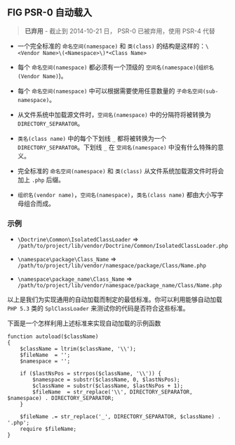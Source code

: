 ﻿## FIG PSR-0 自动载入  
  
> **已弃用** - 截止到 2014-10-21 日， PSR-0 已被弃用，使用 PSR-4 代替
  
* 一个完全标准的 `命名空间(namespace)` 和 `类(class)` 的结构是这样的：`\<Vendor Name>\(<Namespace>\)*<Class Name>`
  
* 每个 `命名空间(namespace)` 都必须有一个顶级的 `空间名(namespace)`(`组织名(Vendor Name)`)。
  
* 每个 `命名空间(namespace)` 中可以根据需要使用任意数量的 `子命名空间(sub-namespace)`。
  
* 从文件系统中加载源文件时，`空间名(namespace)` 中的分隔符将被转换为 `DIRECTORY_SEPARATOR`。
  
* `类名(class name)` 中的每个下划线 `_` 都将被转换为一个 `DIRECTORY_SEPARATOR`。下划线 `_` 在 `空间名(namespace)` 中没有什么特殊的意义。
  
* 完全标准的 `命名空间(namespace)` 和 `类(class)` 从文件系统加载源文件时将会加上 `.php` 后缀。
  
* `组织名(vendor name)`，`空间名(namespace)`，`类名(class name)` 都由大小写字母组合而成。
  
  
### 示例
  
* `\Doctrine\Common\IsolatedClassLoader` => `/path/to/project/lib/vendor/Doctrine/Common/IsolatedClassLoader.php`
  
* `\namespace\package\Class_Name` => `/path/to/project/lib/vendor/namespace/package/Class/Name.php`
  
* `\namespace\package_name\Class_Name` => `/path/to/project/lib/vendor/namespace/package_name/Class/Name.php`
  
以上是我们为实现通用的自动加载而制定的最低标准。你可以利用能够自动加载 `PHP 5.3` 类的 `SplClassLoader` 来测试你的代码是否符合这些标准。
  
下面是一个怎样利用上述标准来实现自动加载的示例函数
  
```
function autoload($className)
{
    $className = ltrim($className, '\\');
    $fileName  = '';
    $namespace = '';
    
    if ($lastNsPos = strrpos($className, '\\')) {
        $namespace = substr($className, 0, $lastNsPos);
        $className = substr($className, $lastNsPos + 1);
        $fileName  = str_replace('\\', DIRECTORY_SEPARATOR, $namespace) . DIRECTORY_SEPARATOR;
    }
  
    $fileName .= str_replace('_', DIRECTORY_SEPARATOR, $className) . '.php';
    require $fileName;
}
```